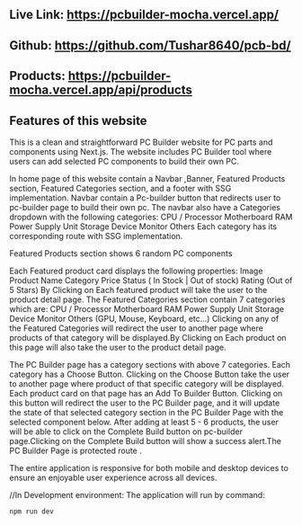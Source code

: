## Live Link: https://pcbuilder-mocha.vercel.app/

## Github: https://github.com/Tushar8640/pcb-bd/

## Products: https://pcbuilder-mocha.vercel.app/api/products

## Features of this website

This is a clean and straightforward PC Builder website for PC parts and components using Next.js. The website includes PC Builder tool where users can add selected PC components to build their own PC.

In home page of this website contain a Navbar ,Banner, Featured Products section, Featured Categories section, and a footer with SSG implementation. Navbar contain a Pc-builder button that redirects user to pc-builder page to build their own pc.
The navbar also have a Categories dropdown with the following categories:
CPU / Processor
Motherboard
RAM
Power Supply Unit
Storage Device
Monitor
Others
Each category has its corresponding route with SSG implementation.

Featured Products section shows 6 random PC components

Each Featured product card displays the following properties:
Image
Product Name
Category
Price
Status ( In Stock | Out of stock)
Rating (Out of 5 Stars)
By Clicking on Each featured product will take the user to the product detail page.
The Featured Categories section contain 7 categories which are:
CPU / Processor
Motherboard
RAM
Power Supply Unit
Storage Device
Monitor
Others (GPU, Mouse, Keyboard, etc…)
Clicking on any of the Featured Categories will redirect the user to another page where products of that category will be displayed.By Clicking on Each product on this page will also take the user to the product detail page.

The PC Builder page has a category sections with above 7 categories.
Each category has a Choose Button. Clicking on the Choose Button take the user to another page where product of that specific category will be displayed.
Each product card on that page has an Add To Builder Button. Clicking on this button will redirect the user to the PC Builder page, and it will update the state of that selected category section in the PC Builder Page with the selected component below.
After adding at least 5 - 6 products, the user will be able to click on the Complete Build button on pc-builder page.Clicking on the Complete Build button will show a success alert.The PC Builder Page is protected route .

The entire application is responsive for both mobile and desktop devices to ensure an enjoyable user experience across all devices.

//In Development environment:
The application will run by command:

```
npm run dev
```
